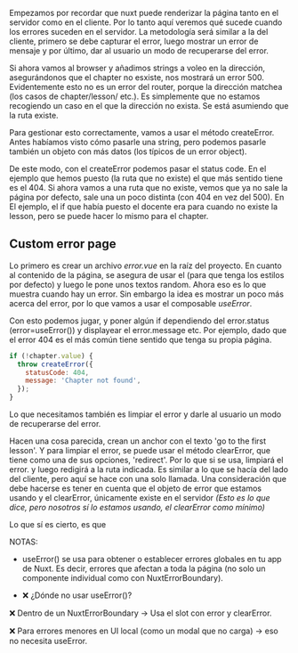 Empezamos por recordar que nuxt puede renderizar la página tanto en el servidor como en el cliente. Por lo tanto aquí veremos qué sucede cuando los errores suceden en el servidor. 
La metodología será similar a la del cliente, primero se debe capturar el error, luego mostrar un error de mensaje y por último, dar al usuario un modo de recuperarse del error. 

Si ahora vamos al browser y añadimos strings a voleo en la dirección, asegurándonos que el chapter no esxiste, nos mostrará un error 500. Evidentemente esto no es un error del router, porque la dirección matchea (los casos de chapter/lesson/ etc.). Es simplemente que no estamos recogiendo un caso en el que la dirección no exista. Se está asumiendo que la ruta existe. 

Para gestionar esto correctamente, vamos a usar el método createError.  Antes habíamos visto cómo pasarle una string, pero podemos pasarle también un objeto con más datos (los típicos de un error object).

De este modo, con el createError podemos pasar el status code. En el ejemplo que hemos puesto (la ruta que no existe) el que más sentido tiene es el 404. Si ahora vamos a una ruta que no existe, vemos que ya no sale la página por defecto, sale una un poco distinta (con 404 en vez del 500).
En El ejemplo, el if que había puesto el docente era para cuando no existe la lesson, pero se puede hacer lo mismo para el chapter. 

## Custom error page

Lo primero es crear un archivo *error.vue* en la raíz del proyecto.
En cuanto al contenido de la página, se asegura de usar el <NuxtLayout> (para que tenga los estilos por defecto) y luego le pone unos textos random. 
Ahora eso es lo que muestra cuando hay un error. 
Sin embargo la idea es mostrar un poco más acerca del error, por lo que vamos a usar el composable *useError*. 

Con esto podemos jugar, y poner algún if dependiendo del error.status (error=useError()) y displayear el error.message etc. Por ejemplo, dado que el error 404 es el más común tiene sentido que tenga su propia página. 

```js
if (!chapter.value) {
  throw createError({
    statusCode: 404,
    message: 'Chapter not found',
  });
}
```

Lo que necesitamos también es limpiar el error y darle al usuario un modo de recuperarse del error. 

Hacen una cosa parecida, crean un anchor con el texto 'go to the first lesson'. Y para limpiar el error, se puede usar el método clearError, que tiene como una de sus opciones, 'redirect'. Por lo que si se usa, limpiará el error. y luego redigirá a la ruta indicada. Es similar a lo que se hacía del lado del cliente, pero aquí se hace con una solo llamada. 
Una consideración que debe hacerse es tener en cuenta que el objeto de error que estamos usando y el clearError, únicamente existe en el servidor *(Esto es lo que dice, pero nosotros sí lo estamos usando, el clearError como mínimo)*

Lo que sí es cierto, es que 


NOTAS:
- useError() se usa para obtener o establecer errores globales en tu app de Nuxt. Es decir, errores que afectan a toda la página (no solo un componente individual como con NuxtErrorBoundary).

- ❌ ¿Dónde no usar useError()?

❌ Dentro de un NuxtErrorBoundary → Usa el slot con error y clearError.

❌ Para errores menores en UI local (como un modal que no carga) → eso no necesita useError.